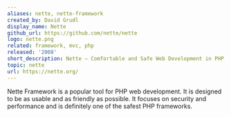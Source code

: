 ```yaml
---
aliases: nette, nette-framework
created_by: David Grudl
display_name: Nette
github_url: https://github.com/nette/nette
logo: nette.png
related: framework, mvc, php
released: '2008'
short_description: Nette – Comfortable and Safe Web Development in PHP.
topic: nette
url: https://nette.org/
---
```

Nette Framework is a popular tool for PHP web development. It is designed to be as usable and as friendly as possible. It focuses on security and performance and is definitely one of the safest PHP frameworks.
